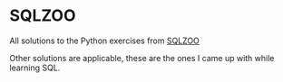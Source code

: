 # SQLZOO

All solutions to the Python exercises from [SQLZOO](https://sqlzoo.net/wiki/SQL_Tutorial)

Other solutions are applicable, these are the ones I came up with while learning SQL.
